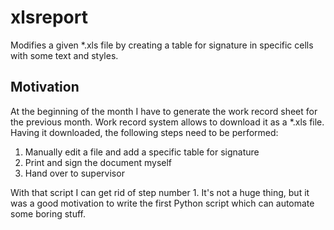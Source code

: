 # xlsreport
Modifies a given *.xls file by creating a table for signature in specific cells with some text and styles.

## Motivation
At the beginning of the month I have to generate the work record sheet for the previous month. Work record system allows to download it as a *.xls file. Having it downloaded, the following steps need to be performed:
1. Manually edit a file and add a specific table for signature
2. Print and sign the document myself
3. Hand over to supervisor

With that script I can get rid of step number 1.
It's not a huge thing, but it was a good motivation to write the first Python script which can automate some boring stuff.
